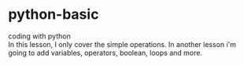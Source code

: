 # python-basic
coding with python
<br/>
In this lesson, I only cover the simple operations. In another lesson i'm going to add variables, operators, boolean, loops and more. 

